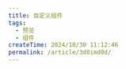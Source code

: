 ```yaml
---
title: 自定义组件
tags:
  - 预览
  - 组件
createTime: 2024/10/30 11:12:46
permalink: /article/3d8imd0d/
---
```


<CustomComponent />
